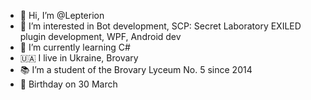 - 👋 Hi, I’m @Lepterion
- 👀 I’m interested in Bot development, SCP: Secret Laboratory EXILED plugin development, WPF, Android dev
- 🌱 I’m currently learning C#
- 🇺🇦 I live in Ukraine, Brovary
- 📚 I’m a student of the Brovary Lyceum No. 5 since 2014
- 🎂 Birthday on 30 March

<!---
Lepterion/Lepterion is a ✨ special ✨ repository because its `README.md` (this file) appears on your GitHub profile.
You can click the Preview link to take a look at your changes.
--->
